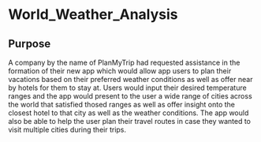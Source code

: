 # World_Weather_Analysis
## Purpose
A company by the name of PlanMyTrip had requested assistance in the formation of their new app which would allow app users to plan their vacations based on their preferred weather conditions as well as offer near by hotels for them to stay at. Users would input their desired temperature ranges and the app would present to the user a wide range of cities across the world that satisfied thosed ranges as well as offer insight onto the closest hotel to that city as well as the weather conditions. The app would also be able to help the user plan their travel routes in case they wanted to visit multiple cities during their trips. 
